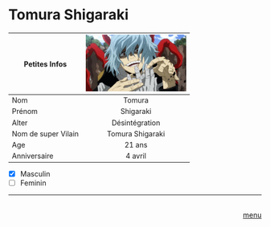 # Tomura Shigaraki 

|Petites Infos      | <img src="https://github.com/laurorus/sitewebcour/blob/main/2019-05-12_(5).webp?raw=true](https://static.wikia.nocookie.net/bokunoheroacademia/images/9/92/2019-05-12_%285%29.png/revision/latest?cb=20210825202707&path-prefix=fr" width="200px"/>                  |
|-------------------|:-----------------:|
|Nom                | Tomura            |
|Prénom             | Shigaraki         |
|Alter              | Désintégration    |
|Nom de super Vilain| Tomura Shigaraki  |
|Age                | 21 ans            |
|Anniversaire       | 4 avril           |

- [x] Masculin 
- [ ] Feminin
___
<Div Align=Right> <BR> <a href="https://github.com/laurorus/sitewebcour/blob/main/README.md"> menu </a> </Div>

